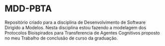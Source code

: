 # MDD-PBTA
Repositório criado para a disciplina de Desenvolvimento de Software Dirigido a Modelos. Nesta disciplina estou fazendo a modelagem dos Protocolos Bioispirados para Transferencia de Agentes Cognitivos proposto no meu Trabalho de conclusão de curso da graduação.
